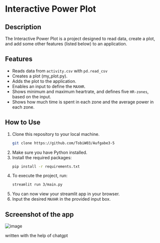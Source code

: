 # Interactive Power Plot
## Description
The Interactive Power Plot is a project designed to read data, create a plot, and add some other features (listed below) to an application.
## Features
- Reads data from `activity.csv` with `pd.read_csv`
- Creates a plot (my_plot.py).
- Adds the plot to the application.
- Enables an input to define the `MAXHR`.
- Shows minimum and maximum heartrate, and defines five `HR-zones`, based on the input.
- Shows how much time is spent in each zone and the average power in each zone.
## How to Use
1. Clone this repository to your local machine.
    ```bash
    git clone https://github.com/TobiW03/Aufgabe3-5
    ```
2. Make sure you have Python installed.
3. Install the required packages:
    ```bash
    pip install -r requirements.txt
    ```
4. To execute the project, run:
     ```bash
    streamlit run 3/main.py
    ```
5. You can now view your streamlit app in your browser.
6. Input the desired `MAXHR` in the provided input box. 
## Screenshot of the app
![image](https://github.com/TobiW03/Aufgabe3-5/assets/163830822/0d3bc988-0968-40e5-9b8e-4d210ea84994)


written with the help of chatgpt


